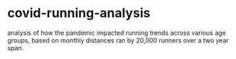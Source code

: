 # covid-running-analysis
analysis of how the pandemic impacted running trends across various age groups, based on monthly distances ran by 20,000 runners over a two year span.

